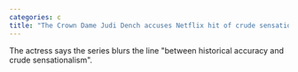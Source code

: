 ```yaml
---
categories: c
title: "The Crown Dame Judi Dench accuses Netflix hit of crude sensationalism"
---
```

The actress says the series blurs the line "between historical accuracy and crude sensationalism".